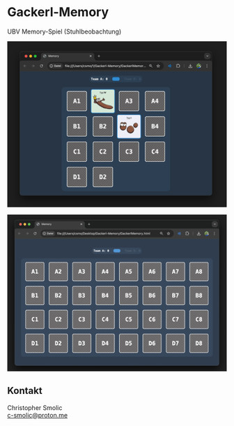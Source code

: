 # Gackerl-Memory
UBV Memory-Spiel (Stuhlbeobachtung)

 ![preview](https://github.com/c-smo/Gackerl-Memory/blob/main/preview.png)

 ![preview2](https://github.com/c-smo/Gackerl-Memory/blob/main/preview2.png)

## Kontakt
Christopher Smolic<br>
c-smolic@proton.me